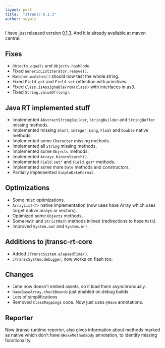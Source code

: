 ```yaml
---
layout: post
title:  "JTransc 0.1.3"
author: soywiz
---
```


I have just released version [0.1.3](https://github.com/jtransc/jtransc/tree/0.1.3). And it is already available at maven central.

<!--more-->

## Fixes

* `Objects.equals` and `Objects.hashCode`.
* Fixed `GenericListIterator.remove()`.
* `Matcher.matches()` should now test the whole string.
* Fixed `Field.get` and `Field.set` reflection with primitives.
* Fixed `Class.isAssignableFrom(class)` with interfaces in as3.
* Fixed `String.valueOf(long)`.

## Java RT implemented stuff

* Implemented `AbstractStringBuilder`, `StringBuilder` and `StringBuffer` missing methods.
* Implemented missing `Short`, `Integer`, `Long`, `Float` and `Double` native methods.
* Implemented some `Character` missing methods.
* Implemented all `String` missing methods.
* Implemented some `Objects` methods.
* Implemented `Arrays.binarySearch()`.
* Implemented `Field.set*` and `Field.get*` methods.
* Implemented some more `Date` methods and constructors.
* Partially implemented `SimpleDateFormat`.

## Optimizations

* Some misc optimizations.
* `ArrayList<T>` native implementation (now uses haxe Array<Dynamic> which uses target native arrays or vectors).
* Optimized some `Objects` methods.
* Some `Math` and `StrictMath` methods inlined (redirections to haxe `Math`).
* Improved `System.out` and `System.err`.

## Additions to jtransc-rt-core

* Added `JTranscSystem.elapsedTime()`.
* `JTranscSystem.debugger`, now works on flash too.

## Changes

* Lime now doesn't embed assets, so it load them asynchronously.
* `HaxeBaseArray.checkBounds` just enabled on debug builds
* Lots of simplifications
* Removed `ClassMappings` code. Now just uses `@Haxe` annotations.

## Reporter

Now jtransc runtime reporter, also gives information about methods marked as native
which don't have `@HaxeMethodBody` annotation, to identify missing functionality.
